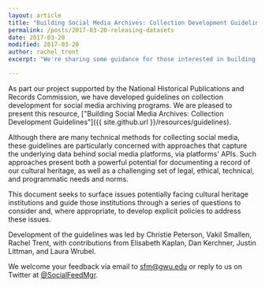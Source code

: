 ```yaml
---
layout: article
title: "Building Social Media Archives: Collection Development Guidelines"
permalink: /posts/2017-03-20-releasing-datasets
date: 2017-03-20
modified: 2017-03-20
author: rachel_trent
excerpt: "We're sharing some guidance for those interested in building social media archives or collections."

---
```


As part our project supported by the National Historical Publications and Records Commission, we have developed
guidelines on collection development for social media archiving programs. We are pleased
to present this resource, ["Building Social Media Archives: Collection
Development Guidelines"]({{ site.github.url }}/resources/guidelines).


Although there are many technical methods for collecting social media, these guidelines
are particularly concerned with approaches that capture the underlying data behind social
media platforms, via platforms' APIs. Such approaches present both a powerful potential for
documenting a record of our cultural heritage, as well as a challenging set of legal,
ethical, technical, and programmatic needs and norms.

This document seeks to surface issues potentially facing cultural heritage institutions
and guide those institutions through a series of questions to consider and, where appropriate,
to develop explicit policies to address these issues.

Development of the guidelines was led by Christie Peterson, Vakil Smallen, Rachel Trent, with contributions from Elisabeth Kaplan, Dan Kerchner, Justin Littman, and Laura Wrubel.

We welcome your feedback via email to sfm@gwu.edu or reply to us on Twitter at
[@SocialFeedMgr](http://twitter.com/SocialFeedMgr).
